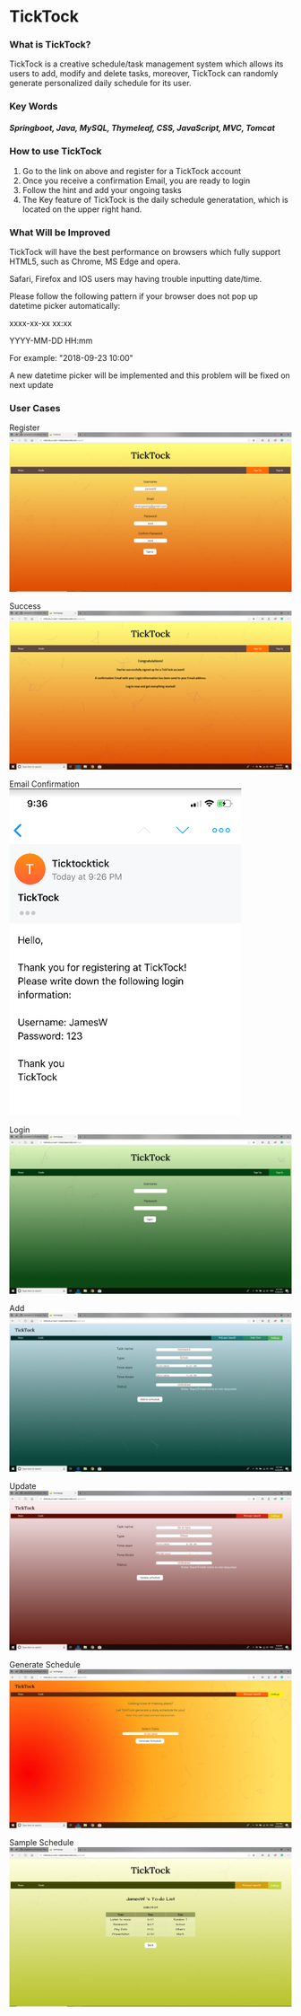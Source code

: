 # TickTock

### What is TickTock?
TickTock is a creative schedule/task management system which allows its users to add, modify and delete tasks, moreover, TickTock can randomly generate personalized daily schedule for its user.

### Key Words
##### Springboot, Java, MySQL, Thymeleaf, CSS, JavaScript, MVC, Tomcat

### How to use TickTock
1. Go to the link on above and register for a TickTock account
2. Once you receive a confirmation Email, you are ready to login
3. Follow the hint and add your ongoing tasks
4. The Key feature of TickTock is the daily schedule generatation, which is located on the upper right hand.

### What Will be Improved 
TickTock will have the best performance on browsers which fully support HTML5, such as Chrome, MS Edge and opera.

Safari, Firefox and IOS users may having trouble inputting date/time.

Please follow the following pattern if your browser does not pop up datetime picker automatically:

xxxx-xx-xx xx:xx

YYYY-MM-DD HH:mm

For example: "2018-09-23 10:00"

A new datetime picker will be implemented and this problem will be fixed on next update

### User Cases

Register 
![Image text](https://github.com/JamesW121/TickTock/blob/master/image/pic/3.PNG)

Success
![Image text](https://github.com/JamesW121/TickTock/blob/master/image/pic/4.PNG)

Email Confirmation 
![Image text](https://github.com/JamesW121/TickTock/blob/master/image/pic/9.PNG)

Login
![Image text](https://github.com/JamesW121/TickTock/blob/master/image/pic/2.PNG)

Add
![Image text](https://github.com/JamesW121/TickTock/blob/master/image/pic/5.PNG)

Update
![Image text](https://github.com/JamesW121/TickTock/blob/master/image/pic/6.PNG)

Generate Schedule 
![Image text](https://github.com/JamesW121/TickTock/blob/master/image/pic/7.PNG)

Sample Schedule 
![Image text](https://github.com/JamesW121/TickTock/blob/master/image/pic/8.PNG)
